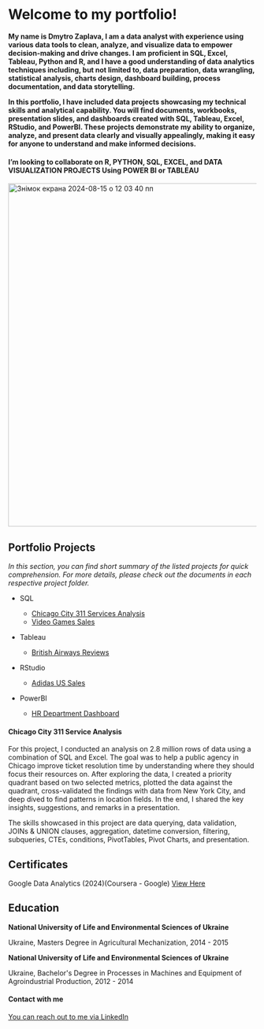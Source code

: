 # Welcome to my portfolio!

**My name is Dmytro Zaplava, I am a data analyst with experience using various data tools to clean, analyze, and visualize data to empower decision-making and drive changes. I am proficient in SQL, Excel, Tableau, Python and R, and I have a good understanding of data analytics techniques including, but not limited to, data preparation, data wrangling, statistical analysis, charts design, dashboard building, process documentation, and data storytelling.**

**In this portfolio, I have included data projects showcasing my technical skills and analytical capability. You will find documents, workbooks, presentation slides, and dashboards created with SQL, Tableau, Excel, RStudio, and PowerBI. These projects demonstrate my ability to organize, analyze, and present data clearly and visually appealingly, making it easy for anyone to understand and make informed decisions.**

#### I’m looking to collaborate on R, PYTHON, SQL, EXCEL, and DATA VISUALIZATION PROJECTS Using POWER BI or TABLEAU

<img width="697" alt="Знімок екрана 2024-08-15 о 12 03 40 пп" src="https://github.com/user-attachments/assets/3e2c4d51-c3af-4336-a311-0ed6ffaa2b33">

## Portfolio Projects

*In this section, you can find short summary of the listed projects for quick comprehension. For more details, please check out the documents in each respective project folder.*


- SQL
  - [Chicago City 311 Services Analysis](#Chicago-311.md)
  - [Video Games Sales](E-commerceVideoGamesSales.md)
    
- Tableau
  - [British Airways Reviews](#BritishAirwaysReview.md)
    
- RStudio
  - [Adidas US Sales](#AdidasSalesUS.md)
    
- PowerBI
  -  [HR Department Dashboard](#HrDashcboardPowerBI.md)





#### Chicago City 311 Service Analysis
For this project, I conducted an analysis on 2.8 million rows of data using a combination of SQL and Excel. The goal was to help a public agency in Chicago improve ticket resolution time by understanding where they should focus their resources on. After exploring the data, I created a priority quadrant based on two selected metrics, plotted the data against the quadrant, cross-validated the findings with data from New York City, and deep dived to find patterns in location fields. In the end, I shared the key insights, suggestions, and remarks in a presentation.

The skills showcased in this project are data querying, data validation, JOINs & UNION clauses, aggregation, datetime conversion, filtering, subqueries, CTEs, conditions, PivotTables, Pivot Charts, and presentation.

####

## Certificates
Google Data Analytics (2024)(Coursera - Google)  [View Here](https://www.coursera.org/account/accomplishments/professional-cert/HFNQWQ5FH3UV?utm_campaign=pdf_header_button&utm_content=cert_image&utm_medium=certificate&utm_product=prof&utm_source=link) 

## Education

**National University of Life and Environmental Sciences of Ukraine**

Ukraine, Masters Degree in Agricultural Mechanization, 2014 - 2015

**National University of Life and Environmental Sciences of Ukraine**

Ukraine, Bachelor's Degree in Processes in Machines and Equipment of Agroindustrial Production, 2012 - 2014

#### Contact with me
[You can reach out to me via LinkedIn](https://www.linkedin.com/in/dmytrozaplava/)
